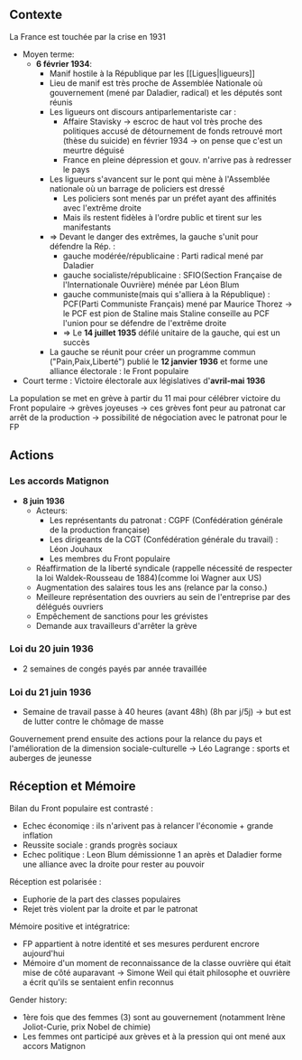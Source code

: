 ## Contexte

La France est touchée par la crise en 1931

- Moyen terme:
	- **6 février 1934**:
		- Manif hostile à la République par les [[Ligues|ligueurs]]
		- Lieu de manif est très proche de Assemblée Nationale où gouvernement (mené par Daladier, radical) et les députés sont réunis
		- Les ligueurs ont discours antiparlementariste car :
			- Affaire Stavisky -> escroc de haut vol très proche des politiques accusé de détournement de fonds retrouvé mort (thèse du suicide) en février 1934 -> on pense que c'est un meurtre déguisé
			- France en pleine dépression et gouv. n'arrive pas à redresser le pays
		- Les ligueurs s'avancent sur le pont qui mène à l'Assemblée nationale où un barrage de policiers est dressé
			- Les policiers sont menés par un préfet ayant des affinités avec l'extrême droite
			- Mais ils restent fidèles à l'ordre public et tirent sur les manifestants
		- => Devant le danger des extrêmes, la gauche s'unit pour défendre la Rép. :
			- gauche modérée/républicaine : Parti radical mené par Daladier
			- gauche socialiste/républicaine : SFIO(Section Française de l'Internationale Ouvrière) ménée par Léon Blum
			- gauche communiste(mais qui s'alliera à la République) : PCF(Parti Communiste Français) mené par Maurice Thorez -> le PCF est pion de Staline mais Staline conseille au PCF l'union pour se défendre de l'extrême droite
			- => Le **14 juillet 1935** défilé unitaire de la gauche, qui est un succès
		- La gauche se réunit pour créer un programme commun ("Pain,Paix,Liberté") publié le **12 janvier 1936** et forme une alliance électorale : le Front populaire
- Court terme : Victoire électorale aux législatives d'**avril-mai 1936**

La population se met en grève à partir du 11 mai pour célébrer victoire du Front populaire -> grèves joyeuses -> ces grèves font peur au patronat car arrêt de la production -> possibilité de négociation avec le patronat pour le FP

## Actions

### Les accords Matignon
- **8 juin 1936** 
	- Acteurs:
		- Les représentants du patronat : CGPF (Confédération générale de la production française)
		- Les dirigeants de la CGT (Confédération générale du travail) : Léon Jouhaux
		- Les membres du Front populaire
	- Réaffirmation de la liberté syndicale (rappelle nécessité de respecter la loi Waldek-Rousseau de 1884)(comme loi Wagner aux US)
	- Augmentation des salaires tous les ans (relance par la conso.)
	- Meilleure représentation des ouvriers au sein de l'entreprise par des délégués ouvriers
	- Empêchement de sanctions pour les grévistes
	- Demande aux travailleurs d'arrêter la grève

### Loi du 20 juin 1936
- 2 semaines de congés payés par année travaillée

### Loi du 21 juin 1936
- Semaine de travail passe à 40 heures (avant 48h) (8h par j/5j) -> but est de lutter contre le chômage de masse

Gouvernement prend ensuite des actions pour la relance du pays et l'amélioration de la dimension sociale-culturelle -> Léo Lagrange : sports et auberges de jeunesse

## Réception et Mémoire

Bilan du Front populaire est contrasté :
- Echec économiqe : ils n'arivent pas à relancer l'économie + grande inflation
- Reussite sociale : grands progrès sociaux
- Echec politique : Leon Blum démissionne 1 an après et Daladier forme une alliance avec la droite pour rester au pouvoir

Réception est polarisée :
- Euphorie de la part des classes populaires
- Rejet très violent par la droite et par le patronat

Mémoire positive et intégratrice:
- FP appartient à notre identité et ses mesures perdurent encrore aujourd'hui
- Mémoire d'un moment de reconnaissance de la classe ouvrière qui était mise de côté auparavant -> Simone Weil qui était philosophe et ouvrière a écrit qu'ils se sentaient enfin reconnus

Gender history:
- 1ère fois que des femmes (3) sont au gouvernement (notamment Irène Joliot-Curie, prix Nobel de chimie)
- Les femmes ont participé aux grèves et à la pression qui ont mené aux accors Matignon